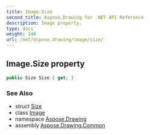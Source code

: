 ```yaml
---
title: Image.Size
second_title: Aspose.Drawing for .NET API Reference
description: Image property. 
type: docs
weight: 140
url: /net/aspose.drawing/image/size/
---
```

## Image.Size property

```csharp
public Size Size { get; }
```

### See Also

* struct [Size](../../size/)
* class [Image](../)
* namespace [Aspose.Drawing](../../image/)
* assembly [Aspose.Drawing.Common](../../../)


